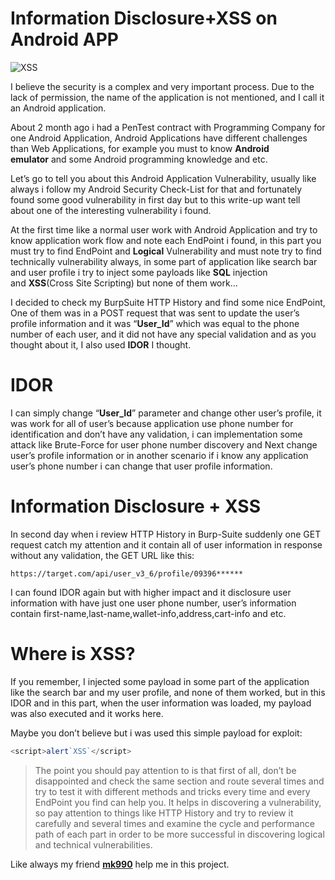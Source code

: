 # Information Disclosure+XSS on Android APP

![XSS](https://github.com/user-attachments/assets/7574cd0b-0f8c-4578-9c90-1eb3744a0d46)

I believe the security is a complex and very important process. Due to the lack of permission, the name of the application is not mentioned, and I call it an Android application.

About 2 month ago i had a PenTest contract with Programming Company for one Android Application, Android Applications have different challenges than Web Applications, for example you must to know **Android emulator** and some Android programming knowledge and etc.

Let’s go to tell you about this Android Application Vulnerability, usually like always i follow my Android Security Check-List for that and fortunately found some good vulnerability in first day but to this write-up want tell about one of the interesting vulnerability i found.

At the first time like a normal user work with Android Application and try to know application work flow and note each EndPoint i found, in this part you must try to find EndPoint and **Logical** Vulnerability and must note try to find technically vulnerability always, in some part of application like search bar and user profile i try to inject some payloads like **SQL** injection and **XSS**(Cross Site Scripting) but none of them work…

I decided to check my BurpSuite HTTP History and find some nice EndPoint, One of them was in a POST request that was sent to update the user’s profile information and it was “**User_Id**” which was equal to the phone number of each user, and it did not have any special validation and as you thought about it, I also used **IDOR** I thought.

# IDOR
I can simply change “**User_Id**” parameter and change other user’s profile, it was work for all of user’s because application use phone number for identification and don’t have any validation, i can implementation some attack like Brute-Force for user phone number discovery and Next change user’s profile information or in another scenario if i know any application user’s phone number i can change that user profile information.

# Information Disclosure + XSS
In second day when i review HTTP History in Burp-Suite suddenly one GET request catch my attention and it contain all of user information in response without any validation, the GET URL like this:

```
https://target.com/api/user_v3_6/profile/09396******
```

I can found IDOR again but with higher impact and it disclosure user information with have just one user phone number, user’s information contain first-name,last-name,wallet-info,address,cart-info and etc.

# Where is XSS?
If you remember, I injected some payload in some part of the application like the search bar and my user profile, and none of them worked, but in this IDOR and in this part, when the user information was loaded, my payload was also executed and it works here.

Maybe you don’t believe but i was used this simple payload for exploit:
```js
<script>alert`XSS`</script>
```

> The point you should pay attention to is that first of all, don’t be disappointed and check the same section and route several times and try to test it with different methods and tricks every time and every EndPoint you find can help you. It helps in discovering a vulnerability, so pay attention to things like HTTP History and try to review it carefully and several times and examine the cycle and performance path of each part in order to be more successful in discovering logical and technical vulnerabilities.

Like always my friend [**mk990**](https://medium.com/@mk990) help me in this project.

